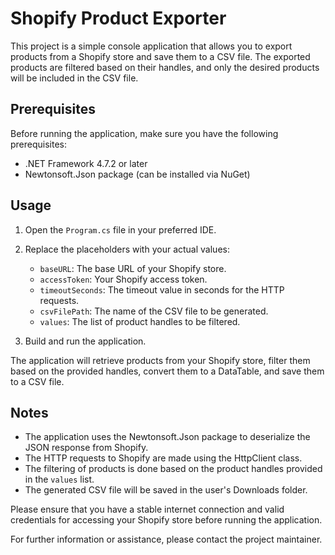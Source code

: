 # Shopify Product Exporter

This project is a simple console application that allows you to export products from a Shopify store and save them to a CSV file. The exported products are filtered based on their handles, and only the desired products will be included in the CSV file.

## Prerequisites

Before running the application, make sure you have the following prerequisites:

- .NET Framework 4.7.2 or later
- Newtonsoft.Json package (can be installed via NuGet)

## Usage

1. Open the `Program.cs` file in your preferred IDE.
2. Replace the placeholders with your actual values:

   - `baseURL`: The base URL of your Shopify store.
   - `accessToken`: Your Shopify access token.
   - `timeoutSeconds`: The timeout value in seconds for the HTTP requests.
   - `csvFilePath`: The name of the CSV file to be generated.
   - `values`: The list of product handles to be filtered.

3. Build and run the application.

The application will retrieve products from your Shopify store, filter them based on the provided handles, convert them to a DataTable, and save them to a CSV file.

## Notes

- The application uses the Newtonsoft.Json package to deserialize the JSON response from Shopify.
- The HTTP requests to Shopify are made using the HttpClient class.
- The filtering of products is done based on the product handles provided in the `values` list.
- The generated CSV file will be saved in the user's Downloads folder.

Please ensure that you have a stable internet connection and valid credentials for accessing your Shopify store before running the application.

For further information or assistance, please contact the project maintainer.
